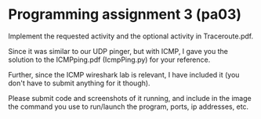 # Programming assignment 3 (pa03)

Implement the requested activity and the optional activity in Traceroute.pdf.

Since it was similar to our UDP pinger, but with ICMP, I gave you the solution to the ICMPping.pdf (IcmpPing.py) for your reference. 

Further, since the ICMP wireshark lab is relevant, I have included it (you don't have to submit anything for it though).

Please submit code and screenshots of it running, and include in the image the command you use to run/launch the program, ports, ip addresses, etc.

